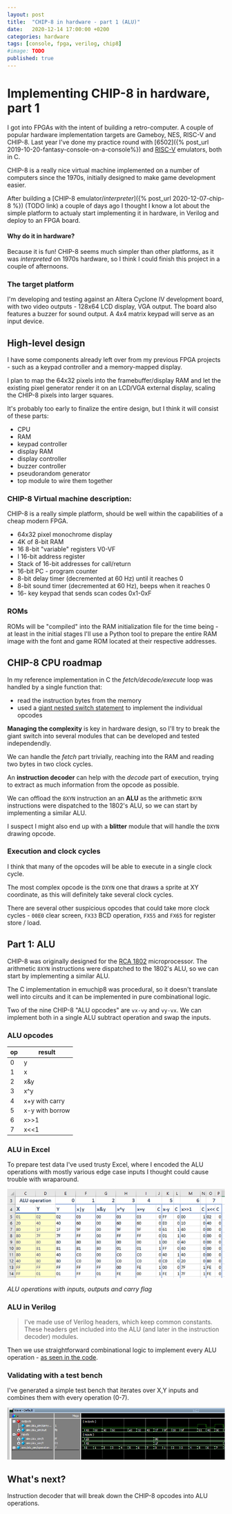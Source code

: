 ```yaml
---
layout: post
title:  "CHIP-8 in hardware - part 1 (ALU)"
date:   2020-12-14 17:00:00 +0200
categories: hardware
tags: [console, fpga, verilog, chip8]
#image: TODO
published: true
---
```


# Implementing CHIP-8 in hardware, part 1

I got into FPGAs with the intent of building a retro-computer. A couple of popular hardware implementation targets are Gameboy, NES, RISC-V and CHIP-8. 
Last year I've done my practice round with [6502]({% post_url 2019-10-20-fantasy-console-on-a-console%}) and [RISC-V](https://github.com/jborza/emuriscv/) emulators, both in C.

CHIP-8 is a really nice virtual machine implemented on a number of computers since the 1970s, initially designed to make game development easier. 

After building a [CHIP-8 emulator/_interpreter_]({% post_url 2020-12-07-chip-8 %}) (TODO link) a couple of days ago I thought I know a lot about the simple platform to actualy start implementing it in hardware, in Verilog and deploy to an FPGA board.

#### Why do it in hardware?

Because it is fun! CHIP-8 seems much simpler than other platforms, as it was _interpreted_ on 1970s hardware, so I think I could finish this project in a couple of afternoons.

### The target platform

I'm developing and testing against an Altera Cyclone IV development board, with two video outputs - 128x64 LCD display, VGA output. The board also features a buzzer for sound output. A 4x4 matrix keypad will serve as an input device.

## High-level design

I have some components already left over from my previous FPGA projects - such as a keypad controller and a memory-mapped display.

I plan to map the 64x32 pixels into the framebuffer/display RAM and let the existing pixel generator render it on an LCD/VGA external display, scaling the CHIP-8 pixels into larger squares.

It's probably too early to finalize the entire design, but I think it will consist of these parts:

- CPU
- RAM
- keypad controller
- display RAM
- display controller
- buzzer controller
- pseudorandom generator
- top module to wire them together

### CHIP-8 Virtual machine description:

CHIP-8 is a really simple platform, should be well within the capabilities of a cheap modern FPGA.

* 64x32 pixel monochrome display
* 4K of 8-bit RAM
* 16 8-bit "variable" registers V0-VF
* I 16-bit address register
* Stack of 16-bit addresses for call/return
* 16-bit PC - program counter
* 8-bit delay timer (decremented at 60 Hz) until it reaches 0
* 8-bit sound timer (decremented at 60 Hz), beeps when it reaches 0
* 16- key keypad that sends scan codes 0x1-0xF

### ROMs

ROMs will be "compiled" into the RAM initialization file for the time being - at least in the initial stages I'll use a Python tool to prepare the entire RAM image with the font and game ROM located at their respective addresses.

## CHIP-8 CPU roadmap

In my reference implementation in C the _fetch/decode/execute_ loop was handled by a single function that:
-  read the instruction bytes from the memory
-  used a [giant nested switch statement](https://github.com/jborza/emuchip8/blob/master/cpu.c#L81) to implement the individual opcodes

**Managing the complexity** is key in hardware design, so I'll try to break the giant switch into several modules that can be developed and tested independendly.

We can handle the _fetch_ part trivially, reaching into the RAM and reading two bytes in two clock cycles.

An **instruction decoder** can help with the _decode_ part of execution, trying to extract as much information from the opcode as possible.

We can offload the `8XYN` instruction an an **ALU** as the arithmetic `8XYN` instructions were dispatched to the 1802's ALU, so we can start by implementing a similar ALU.

I suspect I might also end up with a **blitter** module that will handle the `DXYN` drawing opcode.

### Execution and clock cycles

I think that many of the opcodes will be able to execute in a single clock cycle.

The most complex opcode is the `DXYN` one that draws a sprite at XY coordinate, as this will definitely take several clock cycles.

There are several other suspicious opcodes that could take more clock cycles - `00E0` clear screen, `FX33` BCD operation, `FX55` and `FX65` for register store / load.

## Part 1: ALU

CHIP-8 was originally designed for the [RCA 1802](https://en.wikipedia.org/wiki/RCA_1802) microprocessor. The arithmetic `8XYN` instructions were dispatched to the 1802's ALU, so we can start by implementing a similar ALU.

The C implementation in emuchip8 was procedural, so it doesn't translate well into circuits and it can be implemented in pure combinational logic.

Two of the nine CHIP-8 "ALU opcodes" are `vx-vy` and `vy-vx`. We can implement both in a single ALU subtract operation and swap the inputs.

### ALU opcodes

|op | result |
|-|-|
| 0| y |
| 1| x|y
| 2| x&y
| 3| x^y
| 4| x+y with carry
| 5| x-y with borrow 
| 6| x>>1
| 7 | x<<1

### ALU in Excel

To prepare test data I've used trusty Excel, where I encoded the ALU operations with mostly various edge case inputs I thought could cause trouble with wraparound.

![ALU in excel](/assets/20201214-chip8-alu-excel.png)

_ALU operations with inputs, outputs and carry flag_

### ALU in Verilog

> I've made use of Verilog headers, which keep common constants. These headers get included into the ALU (and later in the instruction decoder) modules.

Then we use straightforward combinational logic to implement every ALU operation - [as seen in the code](https://github.com/jborza/fpga-chip8/blob/master/chip8_alu.v#L28).

### Validating with a test bench

I've generated a simple test bench that iterates over X,Y inputs and combines them with every operation (0-7).

![testbench](/assets/20201214-alu-sim.png)

## What's next?

Instruction decoder that will break down the CHIP-8 opcodes into ALU operations.